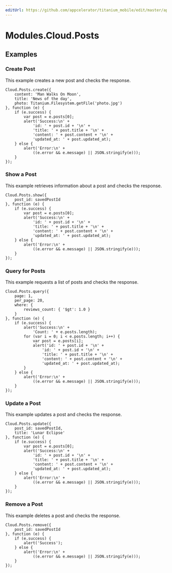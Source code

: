 ```yaml
---
editUrl: https://github.com/appcelerator/titanium_mobile/edit/master/apidoc/Modules/Cloud/Posts/Posts.yml
---
```

# Modules.Cloud.Posts

<TypeHeader/>

## Examples

### Create Post

This example creates a new post and checks the response.

    Cloud.Posts.create({
        content: 'Man Walks On Moon',
        title: 'News of the day',
        photo: Titanium.Filesystem.getFile('photo.jpg')
    }, function (e) {
        if (e.success) {
            var post = e.posts[0];
            alert('Success:\n' +
                'id: ' + post.id + '\n' +
                'title: ' + post.title + '\n' +
                'content: ' + post.content + '\n' +
                'updated_at: ' + post.updated_at);
        } else {
            alert('Error:\n' +
                ((e.error && e.message) || JSON.stringify(e)));
        }
    });

### Show a Post

This example retrieves information about a post and checks the response.

    Cloud.Posts.show({
        post_id: savedPostId
    }, function (e) {
        if (e.success) {
            var post = e.posts[0];
            alert('Success:\n' +
                'id: ' + post.id + '\n' +
                'title: ' + post.title + '\n' +
                'content: ' + post.content + '\n' +
                'updated_at: ' + post.updated_at);
        } else {
            alert('Error:\n' +
                ((e.error && e.message) || JSON.stringify(e)));
        }
    });

### Query for Posts

This example requests a list of posts and checks the response.

    Cloud.Posts.query({
        page: 1,
        per_page: 20,
        where: {
            reviews_count: { '$gt': 1.0 }
        }
    }, function (e) {
        if (e.success) {
            alert('Success:\n' +
                'Count: ' + e.posts.length);
            for (var i = 0; i < e.posts.length; i++) {
                var post = e.posts[i];
                alert('id: ' + post.id + '\n' +
                    'id: ' + post.id + '\n' +
                    'title: ' + post.title + '\n' +
                    'content: ' + post.content + '\n' +
                    'updated_at: ' + post.updated_at);
            }
        } else {
            alert('Error:\n' +
                ((e.error && e.message) || JSON.stringify(e)));
        }
    });

### Update a Post

This example updates a post and checks the response.

    Cloud.Posts.update({
        post_id: savedPostId,
        title: 'Lunar Eclipse'
    }, function (e) {
        if (e.success) {
            var post = e.posts[0];
            alert('Success:\n' +
                'id: ' + post.id + '\n' +
                'title: ' + post.title + '\n' +
                'content: ' + post.content + '\n' +
                'updated_at: ' + post.updated_at);
        } else {
            alert('Error:\n' +
                ((e.error && e.message) || JSON.stringify(e)));
        }
    });

### Remove a Post

This example deletes a post and checks the response.

    Cloud.Posts.remove({
        post_id: savedPostId
    }, function (e) {
        if (e.success) {
            alert('Success');
        } else {
            alert('Error:\n' +
                ((e.error && e.message) || JSON.stringify(e)));
        }
    });

<ApiDocs/>
